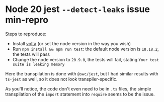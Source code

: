 # Node 20 jest `--detect-leaks` issue min-repro

Steps to reproduce:
* Install [volta](https://volta.sh/) (or set the node version in the way you wish)
* Run `npm install && npm run test`: the default node version is `18.18.2`, the tests will pass
* Change the node version to `20.9.0`, the tests will fail, stating `Your test suite is leaking memory`

Here the transpilation is done with `@swc/jest`, but I had similar results with `ts-jest` as well, so it does not look transpiler-specific.

As you'll notice, the code don't even need to be in `.ts` files, the simple transpilation of the `import` statement into `require` seems to be the issue.
